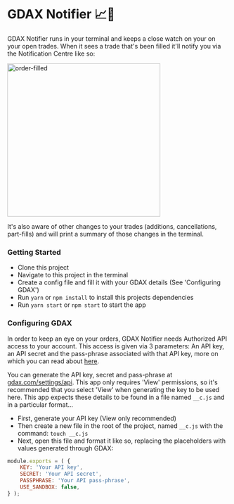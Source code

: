 # GDAX Notifier 📈🔔

GDAX Notifier runs in your terminal and keeps a close watch on your on your open trades.
When it sees a trade that's been filled it'll notify you via the Notification Centre like so:

<img width="348" alt="order-filled" src="https://user-images.githubusercontent.com/4335450/40278658-4a5aaf56-5c2d-11e8-8cd2-6af8b2848ff3.png">


It's also aware of other changes to your trades (additions, cancellations, part-fills) and will print a summary of those changes in the terminal.

### Getting Started

- Clone this project
- Navigate to this project in the terminal
- Create a config file and fill it with your GDAX details (See 'Configuring GDAX')
- Run `yarn` or `npm install` to install this projects dependencies
- Run `yarn start` or `npm start` to start the app


### Configuring GDAX

In order to keep an eye on your orders, GDAX Notifier needs Authorized API access to your account.
This access is given via 3 parameters: An API key, an API secret and the pass-phrase associated with that API key, more on which you can read about [here](https://docs.gdax.com/#authentication).

You can generate the API key, secret and pass-phrase at [gdax.com/settings/api](https://www.gdax.com/settings/api). This app only requires 'View' permissions, so it's recommended that you select 'View' when generating the key to be used here.
This app expects these details to be found in a file named `__c.js` and in a particular format...

 - First, generate your API key (View only recommended)
 - Then create a new file in the root of the project, named `__c.js` with the command: `touch __c.js` 
 - Next, open this file and format it like so, replacing the placeholders with values generated through GDAX:
```js
module.exports = ( {
	KEY: 'Your API key',
	SECRET: 'Your API secret',
	PASSPHRASE: 'Your API pass-phrase',
	USE_SANDBOX: false,
} );
```

